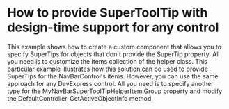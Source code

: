 # How to provide SuperToolTip with design-time support for any control


<p>This example shows how to create a custom component that allows you to specify SuperTips for objects that don't provide the SuperTip property. All you need is to customize the Items collection of the helper class. This particular example illustrates how this solution can be used to provide SuperTips for the NavBarControl's items. However, you can use the same approach for any DevExpress control. All you need is to specify another type for the MyNavBarSuperToolTipHelperItem.Group property and modify the DefaultController_GetActiveObjectInfo method.</p>

<br/>


